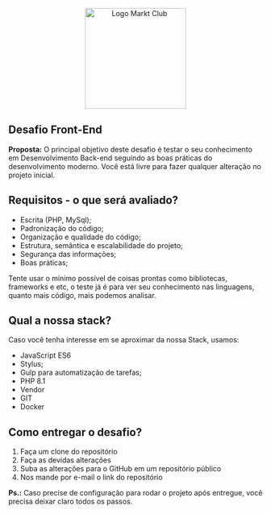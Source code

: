 <p align="center">
  <img src="https://www.marktclub.com.br/images/logo_marktclub.png" width="200" alt="Logo Markt Club">
</p>

## Desafio Front-End

**Proposta:** O principal objetivo deste desafio é testar o seu conhecimento em Desenvolvimento Back-end seguindo as boas práticas do desenvolvimento moderno.
Você está livre para fazer qualquer alteração no projeto inicial.

## Requisitos - o que será avaliado?

- Escrita (PHP, MySql);
- Padronização do código;
- Organização e qualidade do código;
- Estrutura, semântica e escalabilidade do projeto;
- Segurança das informações;
- Boas práticas;

Tente usar o mínimo possível de coisas prontas como bibliotecas, frameworks e etc, o teste já é para ver seu conhecimento nas linguagens, quanto mais código, mais podemos analisar.

## Qual a nossa stack?

Caso você tenha interesse em se aproximar da nossa Stack, usamos:

- JavaScript ES6
- Stylus;
- Gulp para automatização de tarefas;
- PHP 8.1
- Vendor
- GIT
- Docker

## Como entregar o desafio?

1. Faça um clone do repositório
2. Faça as devidas alterações
3. Suba as alterações para o GitHub em um repositório público
4. Nos mande por e-mail o link do repositório

**Ps.:**  Caso precise de configuração para rodar o projeto após entregue, você precisa deixar claro todos os passos.
